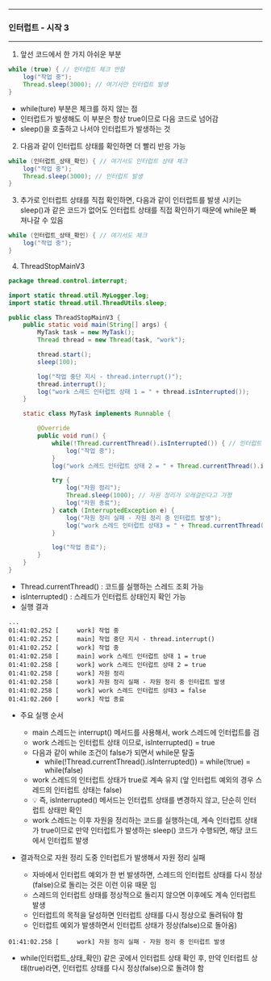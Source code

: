 -----
### 인터럽트 - 시작 3
-----
1. 앞선 코드에서 한 가지 아쉬운 부분
```java
while (true) { // 인터럽트 체크 안함
    log("작업 중");
    Thread.sleep(3000); // 여기서만 인터럽트 발생
}
```
  - while(ture) 부분은 체크를 하지 않는 점
  - 인터럽트가 발생해도 이 부분은 항상 true이므로 다음 코드로 넘어감
  - sleep()을 호출하고 나서야 인터럽트가 발생하는 것

2. 다음과 같이 인터럽트 상태를 확인하면 더 빨리 반응 가능
```java
while (인터럽트_상태_확인) { // 여기서도 인터럽트 상태 체크
    log("작업 중");
    Thread.sleep(3000); // 인터럽트 발생
}
```

3. 추가로 인터럽트 상태를 직접 확인하면, 다음과 같이 인터럽트를 발생 시키는 sleep()과 같은 코드가 없어도 인터럽트 상태를 직접 확인하기 때문에 while문 빠져나갈 수 있음
```java
while (인터럽트_상태_확인) { // 여기서도 체크
    log("작업 중");
}
```

4. ThreadStopMainV3
```java
package thread.control.interrupt;

import static thread.util.MyLogger.log;
import static thread.util.ThreadUtils.sleep;

public class ThreadStopMainV3 {
    public static void main(String[] args) {
        MyTask task = new MyTask();
        Thread thread = new Thread(task, "work");

        thread.start();
        sleep(100);

        log("작업 중단 지시 - thread.interrupt()");
        thread.interrupt();
        log("work 스레드 인터럽트 상태 1 = " + thread.isInterrupted());
    }

    static class MyTask implements Runnable {

        @Override
        public void run() {
            while(!Thread.currentThread().isInterrupted()) { // 인터럽트 상태를 변경하지 않음
                log("작업 중");
            }
            log("work 스레드 인터럽트 상태 2 = " + Thread.currentThread().isInterrupted());

            try {
                log("자원 정리");
                Thread.sleep(1000); // 자원 정리가 오래걸린다고 가정
                log("자원 종료");
            } catch (InterruptedException e) {
                log("자원 정리 실패 - 자원 정리 중 인터럽트 발생");
                log("work 스레드 인터럽트 상태3 = " + Thread.currentThread().isInterrupted());
            }

            log("작업 종료");
        }
    }
}
```
  - Thread.currentThread() : 코드를 실행하는 스레드 조회 가능
  - isInterrupted() : 스레드가 인터럽트 상태인지 확인 가능
  - 실행 결과
```
...
01:41:02.252 [     work] 작업 중
01:41:02.252 [     main] 작업 중단 지시 - thread.interrupt()
01:41:02.252 [     work] 작업 중
01:41:02.258 [     main] work 스레드 인터럽트 상태 1 = true
01:41:02.258 [     work] work 스레드 인터럽트 상태 2 = true
01:41:02.258 [     work] 자원 정리
01:41:02.258 [     work] 자원 정리 실패 - 자원 정리 중 인터럽트 발생
01:41:02.258 [     work] work 스레드 인터럽트 상태3 = false
01:41:02.260 [     work] 작업 종료
```

  - 주요 실행 순서
    + main 스레드는 interrupt() 메서드를 사용해서, work 스레드에 인터럽트를 검
    + work 스레드는 인터럽트 상태 이므로, isInterrupted() = true
    + 다음과 같이 while 조건이 false가 되면서 while문 탈출
      * while(!Thread.currentThread().isInterrupted()) = while(!true) = while(false)
    + work 스레드의 인터럽트 상태가 true로 계속 유지 (앞 인터럽트 예외의 경우 스레드의 인터럽트 상태는 false)
    + 💡 즉, isInterrupted() 메서드는 인터럽트 상태를 변경하지 않고, 단순히 인터럽트 상태만 확인
    + work 스레드는 이후 자원을 정리하는 코드를 실행하는데, 계속 인터럽트 상태가 true이므로 만약 인터럽트가 발생하는 sleep() 코드가 수행되면, 해당 코드에서 인터럽트 발생

  - 결과적으로 자원 정리 도중 인터럽트가 발생해서 자원 정리 실패
    + 자바에서 인터럽트 예외가 한 번 발생하면, 스레드의 인터럽트 상태를 다시 정상(false)으로 돌리는 것은 이런 이유 때문 임
    + 스레드의 인터럽트 상태를 정상적으로 돌리지 않으면 이후에도 계속 인터럽트 발생
    + 인터럽트의 목적을 달성하면 인터럽트 상태를 다시 정상으로 돌려둬야 함
    + 인터럽트 예외가 발생하면서 인터럽트 상태가 정상(false)으로 돌아옴)
```
01:41:02.258 [     work] 자원 정리 실패 - 자원 정리 중 인터럽트 발생
```
  - while(인터럽트_상태_확인) 같은 곳에서 인터럽트 상태 확인 후, 만약 인터럽트 상태(true)라면, 인터럽트 상태를 다시 정상(false)으로 돌려야 함
